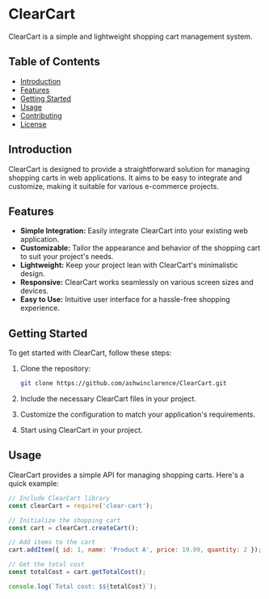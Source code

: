# ClearCart

ClearCart is a simple and lightweight shopping cart management system.

## Table of Contents

- [Introduction](#introduction)
- [Features](#features)
- [Getting Started](#getting-started)
- [Usage](#usage)
- [Contributing](#contributing)
- [License](#license)

## Introduction

ClearCart is designed to provide a straightforward solution for managing shopping carts in web applications. It aims to be easy to integrate and customize, making it suitable for various e-commerce projects.

## Features

- **Simple Integration:** Easily integrate ClearCart into your existing web application.
- **Customizable:** Tailor the appearance and behavior of the shopping cart to suit your project's needs.
- **Lightweight:** Keep your project lean with ClearCart's minimalistic design.
- **Responsive:** ClearCart works seamlessly on various screen sizes and devices.
- **Easy to Use:** Intuitive user interface for a hassle-free shopping experience.

## Getting Started

To get started with ClearCart, follow these steps:

1. Clone the repository:

    ```bash
    git clone https://github.com/ashwinclarence/ClearCart.git
    ```

2. Include the necessary ClearCart files in your project.

3. Customize the configuration to match your application's requirements.

4. Start using ClearCart in your project.

## Usage

ClearCart provides a simple API for managing shopping carts. Here's a quick example:

```javascript
// Include ClearCart library
const clearCart = require('clear-cart');

// Initialize the shopping cart
const cart = clearCart.createCart();

// Add items to the cart
cart.addItem({ id: 1, name: 'Product A', price: 19.99, quantity: 2 });

// Get the total cost
const totalCost = cart.getTotalCost();

console.log(`Total cost: $${totalCost}`);
